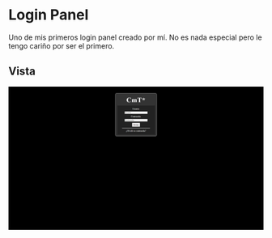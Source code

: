 # Login Panel
Uno de mis primeros login panel creado por mí. No es nada especial pero le tengo cariño por ser el primero.
## Vista
![View](view.jpg)